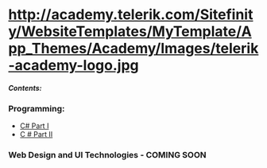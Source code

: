 http://academy.telerik.com/Sitefinity/WebsiteTemplates/MyTemplate/App_Themes/Academy/Images/telerik-academy-logo.jpg
==============
<h4><em>Contents:</em><h4>

<h3>Programming:</h3>

<ul>
<li><a href = "https://github.com/nmarkova/TelerikAcademy/tree/master/CSharpPartOne">C# Part I</a></li>
<li><a href ="https://github.com/nmarkova/TelerikAcademy/tree/master/CSharpPartTwo">C # Part II</a></li>
</ul>
<h3>Web Design and UI Technologies - COMING SOON </h3>

